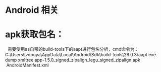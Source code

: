 # Android 相关


# apk获取包名：

 
需要使用as自带的build-tools下的aapt进行包名分析，cmd命令为： C:\Users\lvdouya\AppData\Local\Android\Sdk\build-tools\28.0.3\aapt.exe dump xmltree app-1.5.0_signed_zipalign_legu_signed_zipalign.apk  AndroidManifest.xml

 


